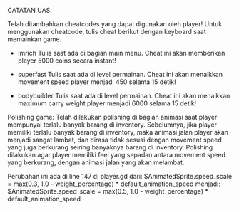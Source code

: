 CATATAN UAS:

Telah ditambahkan cheatcodes yang dapat digunakan oleh player!
Untuk menggunakan cheatcode, tulis cheat berikut dengan keyboard saat memainkan game.

- imrich
Tulis saat ada di bagian main menu. Cheat ini akan memberikan player 5000 coins secara instant!

- superfast
Tulis saat ada di level permainan. Cheat ini akan menaikkan movement speed player menjadi 450 selama 15 detik!

- bodybuilder
Tulis saat ada di level permainan. Cheat ini akan menaikkan maximum carry weight player menjadi 6000 selama 15 detik!

Polishing game:
Telah dilakukan polishing di bagian animasi saat player mempunyai terlalu banyak barang di inventory. Sebelumnya, jika player memiliki terlalu banyak barang di inventory, maka animasi jalan player akan menjadi sangat lambat, dan dirasa tidak sesuai dengan movement speed yang juga berkurang seiring banyaknya barang di inventory. Polishing dilakukan agar player memiliki feel yang sepadan antara movement speed yang berkurang, dengan animasi jalan yang akan melambat.

Perubahan ini ada di line 147 di player.gd
dari:
$AnimatedSprite.speed_scale = max(0.3, 1.0 - weight_percentage) * default_animation_speed
menjadi:
$AnimatedSprite.speed_scale = max(0.5, 1.0 - weight_percentage) * default_animation_speed